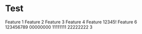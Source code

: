 Test
====

Feature 1
Feature 2
Feature 3
Feature 4
Feature 12345!
Feature 6
123456789
00000000
11111111
22222222
3